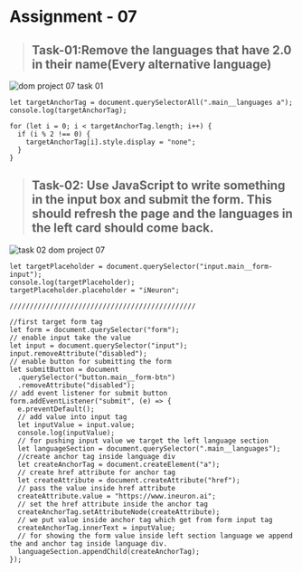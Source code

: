 
# Assignment - 07

> ## Task-01:Remove the languages that have 2.0 in their name(Every alternative language)

![dom project 07 task 01](https://user-images.githubusercontent.com/112545072/216859580-d6ac1070-d0fe-4d32-824d-2ef5c638a5fb.png)

```
let targetAnchorTag = document.querySelectorAll(".main__languages a");
console.log(targetAnchorTag);

for (let i = 0; i < targetAnchorTag.length; i++) {
  if (i % 2 !== 0) {
    targetAnchorTag[i].style.display = "none";
  }
}

```

> ## Task-02: Use JavaScript to write something in the input box and submit the form. This should refresh the page and the languages in the left card should come back.

![task 02 dom project 07](https://user-images.githubusercontent.com/112545072/216859897-eecfd6f5-b76c-4c96-9c2e-0bd7ee98f339.png)


```
let targetPlaceholder = document.querySelector("input.main__form-input");
console.log(targetPlaceholder);
targetPlaceholder.placeholder = "iNeuron";

//////////////////////////////////////////////

//first target form tag
let form = document.querySelector("form");
// enable input take the value
let input = document.querySelector("input");
input.removeAttribute("disabled");
// enable button for submitting the form
let submitButton = document
  .querySelector("button.main__form-btn")
  .removeAttribute("disabled");
// add event listener for submit button
form.addEventListener("submit", (e) => {
  e.preventDefault();
  // add value into input tag
  let inputValue = input.value;
  console.log(inputValue);
  // for pushing input value we target the left language section
  let languageSection = document.querySelector(".main__languages");
  //create anchor tag inside language div
  let createAnchorTag = document.createElement("a");
  // create href attribute for anchor tag
  let createAttribute = document.createAttribute("href");
  // pass the value inside href attribute
  createAttribute.value = "https://www.ineuron.ai";
  // set the href attribute inside the anchor tag
  createAnchorTag.setAttributeNode(createAttribute);
  // we put value inside anchor tag which get from form input tag
  createAnchorTag.innerText = inputValue;
  // for showing the form value inside left section language we append the and anchor tag inside language div.
  languageSection.appendChild(createAnchorTag);
});
```
